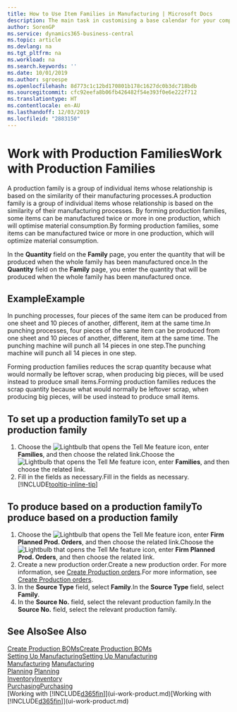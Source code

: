 ```yaml
---
title: How to Use Item Families in Manufacturing | Microsoft Docs
description: The main task in customising a base calendar for your company, or one of its business partners, is to enter any changes to working and nonworking day status.
author: SorenGP
ms.service: dynamics365-business-central
ms.topic: article
ms.devlang: na
ms.tgt_pltfrm: na
ms.workload: na
ms.search.keywords: ''
ms.date: 10/01/2019
ms.author: sgroespe
ms.openlocfilehash: 8d773c1c12bd170801b178c1627dc0b3dc718bdb
ms.sourcegitcommit: cfc92eefa8b06fb426482f54e393f0e6e222f712
ms.translationtype: HT
ms.contentlocale: en-AU
ms.lasthandoff: 12/03/2019
ms.locfileid: "2883150"
---
```

# <a name="work-with-production-families"></a><span data-ttu-id="93080-103">Work with Production Families</span><span class="sxs-lookup"><span data-stu-id="93080-103">Work with Production Families</span></span>
<span data-ttu-id="93080-104">A production family is a group of individual items whose relationship is based on the similarity of their manufacturing processes.</span><span class="sxs-lookup"><span data-stu-id="93080-104">A production family is a group of individual items whose relationship is based on the similarity of their manufacturing processes.</span></span> <span data-ttu-id="93080-105">By forming production families, some items can be manufactured twice or more in one production, which will optimise material consumption.</span><span class="sxs-lookup"><span data-stu-id="93080-105">By forming production families, some items can be manufactured twice or more in one production, which will optimize material consumption.</span></span>

<span data-ttu-id="93080-106">In the **Quantity** field on the **Family** page, you enter the quantity that will be produced when the whole family has been manufactured once.</span><span class="sxs-lookup"><span data-stu-id="93080-106">In the **Quantity** field on the **Family** page, you enter the quantity that will be produced when the whole family has been manufactured once.</span></span>

## <a name="example"></a><span data-ttu-id="93080-107">Example</span><span class="sxs-lookup"><span data-stu-id="93080-107">Example</span></span>
<span data-ttu-id="93080-108">In punching processes, four pieces of the same item can be produced from one sheet and 10 pieces of another, different, item at the same time.</span><span class="sxs-lookup"><span data-stu-id="93080-108">In punching processes, four pieces of the same item can be produced from one sheet and 10 pieces of another, different, item at the same time.</span></span> <span data-ttu-id="93080-109">The punching machine will punch all 14 pieces in one step.</span><span class="sxs-lookup"><span data-stu-id="93080-109">The punching machine will punch all 14 pieces in one step.</span></span>

<span data-ttu-id="93080-110">Forming production families reduces the scrap quantity because what would normally be leftover scrap, when producing big pieces, will be used instead to produce small items.</span><span class="sxs-lookup"><span data-stu-id="93080-110">Forming production families reduces the scrap quantity because what would normally be leftover scrap, when producing big pieces, will be used instead to produce small items.</span></span>

## <a name="to-set-up-a-production-family"></a><span data-ttu-id="93080-111">To set up a production family</span><span class="sxs-lookup"><span data-stu-id="93080-111">To set up a production family</span></span>
1. <span data-ttu-id="93080-112">Choose the ![Lightbulb that opens the Tell Me feature](media/ui-search/search_small.png "Tell me what you want to do") icon, enter **Families**, and then choose the related link.</span><span class="sxs-lookup"><span data-stu-id="93080-112">Choose the ![Lightbulb that opens the Tell Me feature](media/ui-search/search_small.png "Tell me what you want to do") icon, enter **Families**, and then choose the related link.</span></span>
2. <span data-ttu-id="93080-113">Fill in the fields as necessary.</span><span class="sxs-lookup"><span data-stu-id="93080-113">Fill in the fields as necessary.</span></span> [!INCLUDE[tooltip-inline-tip](includes/tooltip-inline-tip_md.md)]

## <a name="to-produce-based-on-a-production-family"></a><span data-ttu-id="93080-114">To produce based on a production family</span><span class="sxs-lookup"><span data-stu-id="93080-114">To produce based on a production family</span></span>
1. <span data-ttu-id="93080-115">Choose the ![Lightbulb that opens the Tell Me feature](media/ui-search/search_small.png "Tell me what you want to do") icon, enter **Firm Planned Prod. Orders**, and then choose the related link.</span><span class="sxs-lookup"><span data-stu-id="93080-115">Choose the ![Lightbulb that opens the Tell Me feature](media/ui-search/search_small.png "Tell me what you want to do") icon, enter **Firm Planned Prod. Orders**, and then choose the related link.</span></span>
2. <span data-ttu-id="93080-116">Create a new production order.</span><span class="sxs-lookup"><span data-stu-id="93080-116">Create a new production order.</span></span> <span data-ttu-id="93080-117">For more information, see [Create Production orders](production-how-to-create-production-orders.md).</span><span class="sxs-lookup"><span data-stu-id="93080-117">For more information, see [Create Production orders](production-how-to-create-production-orders.md).</span></span>
3. <span data-ttu-id="93080-118">In the **Source Type** field, select **Family**.</span><span class="sxs-lookup"><span data-stu-id="93080-118">In the **Source Type** field, select **Family**.</span></span>  
4. <span data-ttu-id="93080-119">In the **Source No.** field, select the relevant production family.</span><span class="sxs-lookup"><span data-stu-id="93080-119">In the **Source No.** field, select the relevant production family.</span></span>

## <a name="see-also"></a><span data-ttu-id="93080-120">See Also</span><span class="sxs-lookup"><span data-stu-id="93080-120">See Also</span></span>
[<span data-ttu-id="93080-121">Create Production BOMs</span><span class="sxs-lookup"><span data-stu-id="93080-121">Create Production BOMs</span></span>](production-how-to-create-production-boms.md)  
[<span data-ttu-id="93080-122">Setting Up Manufacturing</span><span class="sxs-lookup"><span data-stu-id="93080-122">Setting Up Manufacturing</span></span>](production-configure-production-processes.md)  
<span data-ttu-id="93080-123">[Manufacturing](production-manage-manufacturing.md)  </span><span class="sxs-lookup"><span data-stu-id="93080-123">[Manufacturing](production-manage-manufacturing.md)  </span></span>  
<span data-ttu-id="93080-124">[Planning](production-planning.md) </span><span class="sxs-lookup"><span data-stu-id="93080-124">[Planning](production-planning.md) </span></span>  
[<span data-ttu-id="93080-125">Inventory</span><span class="sxs-lookup"><span data-stu-id="93080-125">Inventory</span></span>](inventory-manage-inventory.md)  
[<span data-ttu-id="93080-126">Purchasing</span><span class="sxs-lookup"><span data-stu-id="93080-126">Purchasing</span></span>](purchasing-manage-purchasing.md)  
<span data-ttu-id="93080-127">[Working with [!INCLUDE[d365fin](includes/d365fin_md.md)]](ui-work-product.md)</span><span class="sxs-lookup"><span data-stu-id="93080-127">[Working with [!INCLUDE[d365fin](includes/d365fin_md.md)]](ui-work-product.md)</span></span>
